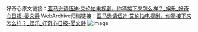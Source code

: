 好奇心原文链接：[亚马逊请伍迪·艾伦拍电视剧，你猜接下来怎么样？_娱乐_好奇心日报-晏文静](https://www.qdaily.com/articles/5229.html)
WebArchive归档链接：[亚马逊请伍迪·艾伦拍电视剧，你猜接下来怎么样？_娱乐_好奇心日报-晏文静](http://web.archive.org/web/20190623164239/https://www.qdaily.com/articles/5229.html)
![image](http://ww3.sinaimg.cn/large/007d5XDply1g3wgokhli7j30u02x5kip)